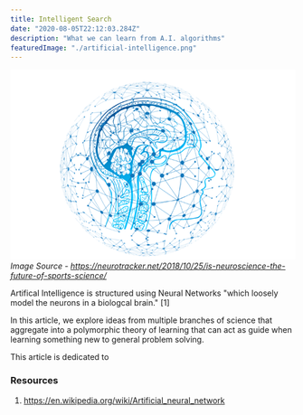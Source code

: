 ```yaml
---
title: Intelligent Search
date: "2020-08-05T22:12:03.284Z"
description: "What we can learn from A.I. algorithms"
featuredImage: "./artificial-intelligence.png"
---
```

![neuro](./artificial-intelligence.png)
*Image Source - https://neurotracker.net/2018/10/25/is-neuroscience-the-future-of-sports-science/*

Artifical Intelligence is structured using Neural Networks "which loosely model the neurons in a biologcal brain." [1]

In this article, we explore ideas from multiple branches of science that aggregate into a  polymorphic theory of learning that can act as guide when learning something new to general problem solving.

This article is dedicated to 

### Resources

1. https://en.wikipedia.org/wiki/Artificial_neural_network